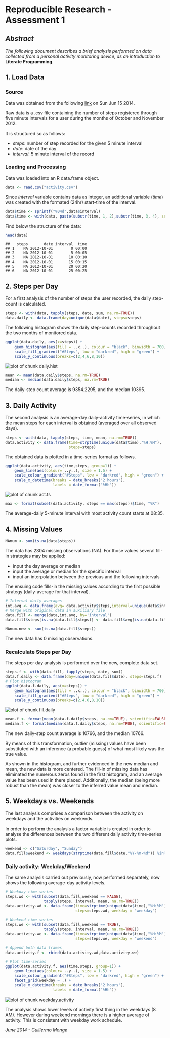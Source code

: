 Reproducible Research - Assessment 1
====================================



## *Abstract*

*The following document describes a brief analysis performed on data collected
from a personal activity monitoring device, as an introduction to* **Literate
Programming**.  


  
  
## 1. Load Data

### Source
Data was obtained from the following [link][1] on Sun Jun 15 2014.  

Raw data is a .csv file containing the number of steps registered through five
minute intervals for a user during the months of October and November 2012.  

It is structured so as follows:
- *steps*: number of step recorded for the given 5 minute interval
- *date*: date of the day
- *interval*: 5 minute interval of the record

[1]: https://d396qusza40orc.cloudfront.net/repdata%2Fdata%2Factivity.zip "link"

### Loading and Processing

Data was loaded into an R data.frame object.

```r
data <- read.csv("activity.csv")
```

Since *interval* variable contains data as integer, an additional variable 
(*time*) was created with the formated (24hr) start-time of the interval.

```r
data$time <- sprintf("%04d",data$interval)
data$time <- with(data, paste(substr(time, 1, 2),substr(time, 3, 4), sep=":"))
```

Find below the structure of the data:

```r
head(data)
```

```
##   steps       date interval  time
## 1    NA 2012-10-01        0 00:00
## 2    NA 2012-10-01        5 00:05
## 3    NA 2012-10-01       10 00:10
## 4    NA 2012-10-01       15 00:15
## 5    NA 2012-10-01       20 00:20
## 6    NA 2012-10-01       25 00:25
```
  
  
## 2. Steps per Day

For a first analysis of the number of steps the user recorded, the daily
step-count is calculated.

```r
steps <- with(data, tapply(steps, date, sum, na.rm=TRUE))
data.daily <- data.frame(day=unique(data$date), steps=steps)
```

The following histogram shows the daily step-counts recorded throughout the two months of monitored data.

```r
ggplot(data.daily, aes(x=steps)) + 
    geom_histogram(aes(fill = ..x..), colour = "black", binwidth = 700) +
    scale_fill_gradient("#Steps", low = "darkred", high = "green") +
    scale_y_continuous(breaks=c(2,4,6,8,10))
```

![plot of chunk daily.hist](figure/daily.hist.png) 



```r
mean <- mean(data.daily$steps, na.rm=TRUE)
median <- median(data.daily$steps, na.rm=TRUE)
```
The daily-step count average is 9354.2295, and the median 10395.
  

## 3. Daily Activity

The second analysis is an average-day daily-activity time-series, in which
the mean steps for each interval is obtained (averaged over all observed days).

```r
steps <- with(data, tapply(steps, time, mean, na.rm=TRUE))
data.activity <- data.frame(time=strptime(unique(data$time),"%H:%M"),
                            steps=steps)
```

The obtained data is plotted in a time-series format as follows.

```r
ggplot(data.activity, aes(time,steps, group=1)) +
    geom_line(aes(colour= ..y..), size = 1.5) +
    scale_colour_gradient("#Steps", low = "darkred", high = "green") +
    scale_x_datetime(breaks = date_breaks("2 hours"),
                     labels = date_format("%Hh"))
```

![plot of chunk act.ts](figure/act.ts.png) 



```r
max <- format(subset(data.activity, steps == max(steps))$time, "%R")
```
The average-daily 5-minute interval with most activity count starts at 08:35.
  

## 4. Missing Values


```r
NAnum <- sum(is.na(data$steps))
```
The data has 2304 missing observations (NA). For those values several
fill-in strategies may be applied:
- input the day average or median
- input the average or median for the specific interval
- input an interpolation between the previous and the following intervals  

The ensuing code fills-in the missing values according to the first possible
strategy (daily-average for that interval).

```r
# Interval daily-averages
int.avg <- data.frame(avg= data.activity$steps,interval=unique(data$interval))
# Merge with original data in auxiliary file
data.fill <- merge(data,int.avg, by='interval')
data.fill$steps[is.na(data.fill$steps)] <- data.fill$avg[is.na(data.fill$steps)]
```



```r
NAnum.new <- sum(is.na(data.fill$steps))
```
The new data has 0 missing observations.

### Recalculate Steps per Day

The steps per day analysis is performed over the new, complete data set. 

```r
steps.f <- with(data.fill, tapply(steps, date, sum))
data.f.daily <- data.frame(day=unique(data.fill$date), steps=steps.f)
# Plot histogram
ggplot(data.f.daily, aes(x=steps)) + 
    geom_histogram(aes(fill = ..x..), colour = "black", binwidth = 700) +
    scale_fill_gradient("#Steps", low = "darkred", high = "green") +
    scale_y_continuous(breaks=c(2,4,6,8,10))
```

![plot of chunk fill.daily](figure/fill.daily.png) 



```r
mean.f <- format(mean(data.f.daily$steps, na.rm=TRUE), scientific=FALSE)
median.f <- format(median(data.f.daily$steps, na.rm=TRUE), scientific=FALSE)
```
The new daily-step count average is 10766, and the median 10766.  

By means of this transformation, outlier (missing) values have been substituted
with an inference (a probable guess) of what most likely was the true value.  
  
As shown in the histogram, and further evidenced in the new median and mean, the
new data is more centered. The fill-in of missing data has eliminated the
numerous zeros found in the first histogram, and an average value has been
used in there placed. Additionally, the median (being more robust than the
mean) was closer to the inferred value mean and median.  


## 5. Weekdays vs. Weekends

The last analysis comprises a comparison between the activity on weekdays and
the activities on weekends.  

In order to perform the analysis a factor variable is created in order to
analyse the differences between the two different daily activity time-series
plots.


```r
weekend <- c("Saturday", "Sunday")
data.fill$weekend <- weekdays(strptime(data.fill$date,"%Y-%m-%d")) %in% weekend
```

### Daily activity: Weekday/Weekend

The same analysis carried out previously, now performed separately, now shows
the following average-day activity levels.

```r
# Weekday time-series
steps.wd <- with(subset(data.fill,weekend == FALSE),
                 tapply(steps, interval, mean, na.rm=TRUE))
data.activity.wd <- data.frame(time=strptime(unique(data$time),"%H:%M"),
                               steps=steps.wd, weekday = "weekday")

# Weekend time-series
steps.we <- with(subset(data.fill,weekend == TRUE),
                 tapply(steps, interval, mean, na.rm=TRUE))
data.activity.we <- data.frame(time=strptime(unique(data$time),"%H:%M"),
                               steps=steps.we, weekday = "weekend")

# Append both data frames
data.activity.f <- rbind(data.activity.wd,data.activity.we)

# Plot time-series
ggplot(data.activity.f, aes(time,steps, group=1)) +
    geom_line(aes(colour= ..y..), size = 1.5) +
    scale_colour_gradient("#Steps", low = "darkred", high = "green") +
    facet_grid(weekday ~ .) +
    scale_x_datetime(breaks = date_breaks("2 hours"),
                     labels = date_format("%Hh"))
```

![plot of chunk weekday.activity](figure/weekday.activity.png) 

The analysis shows lower levels of activity first thing in the weekdays (8 AM).
However during weekend mornings there is a higher average of activity. This is
consistent with weekday work schedule.  
  
*June 2014 - Guillermo Monge*
